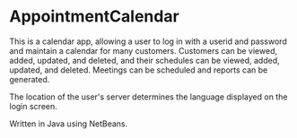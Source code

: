 # AppointmentCalendar

This is a calendar app, allowing a user to log in with a userid and password 
and maintain a calendar for many customers. Customers can be viewed, added, 
updated, and deleted, and their schedules can be viewed, added, updated, and 
deleted. Meetings can be scheduled and reports can be generated. 

The location of the user's server determines the language displayed on the 
login screen. 

Written in Java using NetBeans.






